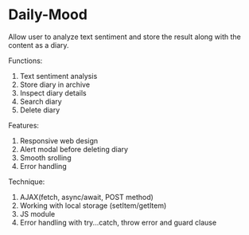 # Daily-Mood
Allow user to analyze text sentiment and store the result along with the content as a diary.

Functions:
  1. Text sentiment analysis
  2. Store diary in archive 
  3. Inspect diary details
  4. Search diary
  5. Delete diary
  
 Features:
  1. Responsive web design
  2. Alert modal before deleting diary
  3. Smooth srolling
  4. Error handling

Technique: 
  1. AJAX(fetch, async/await, POST method)
  2. Working with local storage (setItem/getItem)
  3. JS module
  4. Error handling with try...catch, throw error and guard clause
